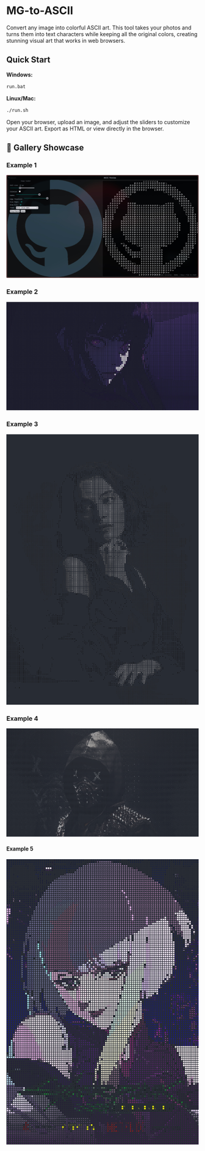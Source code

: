 # MG-to-ASCII

Convert any image into colorful ASCII art. This tool takes your photos and turns them into text characters while keeping all the original colors, creating stunning visual art that works in web browsers.

## Quick Start

**Windows:**

```bash
run.bat
```

**Linux/Mac:**

```bash
./run.sh
```

Open your browser, upload an image, and adjust the sliders to customize your ASCII art. Export as HTML or view directly in the browser.

## 🎨 Gallery Showcase

### Example 1

![Image 3](images/3.png)

### Example 2

![Image 2](images/2.png)

### Example 3

![Image 4](images/4.png)

### Example 4

![Image 5](images/5.png)


#### Example 5

![Image 6](images/6.png)
